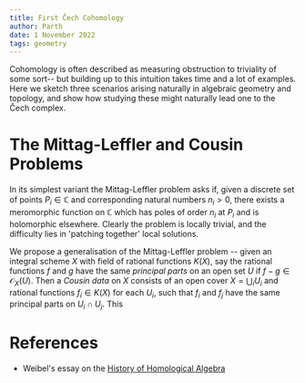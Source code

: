 ```yaml
---
title: First Čech Cohomology
author: Parth
date: 1 November 2022
tags: geometry
---
```

<div class="teaser">
Cohomology is often described as measuring obstruction to triviality of some sort-- but building up to this intuition takes time and a lot of examples. Here we sketch three scenarios arising naturally in algebraic geometry and topology, and show how studying these might naturally lead one to the Čech complex.
</div> <!--more-->

# The Mittag-Leffler and Cousin Problems 
In its simplest variant the Mittag-Leffler problem asks if, given a discrete set of points $P_i\in \mathbb{C}$ and corresponding natural numbers $n_i >0$, there exists a meromorphic function on $\mathbb{C}$ which has poles of order $n_i$ at $P_i$ and is holomorphic elsewhere. Clearly the problem is locally trivial, and the difficulty lies in 'patching together' local solutions.

We propose a generalisation of the Mittag-Leffler problem -- given an integral scheme $X$ with field of rational functions $K(X)$, say the rational functions $f$ and $g$ have the same _principal parts_ on an open set $U$ if $f-g\in \mathscr{O}_X(U)$. Then a _Cousin data_ on $X$ consists of an open cover $X=\bigcup_i U_i$ and rational functions $f_i\in K(X)$ for each $U_i$, such that $f_i$ and $f_j$ have the same principal parts on $U_i\cap U_j$. This 
# References
- Weibel's essay on the [History of Homological
  Algebra](https://sites.math.rutgers.edu/~weibel/HA-history.pdf)
